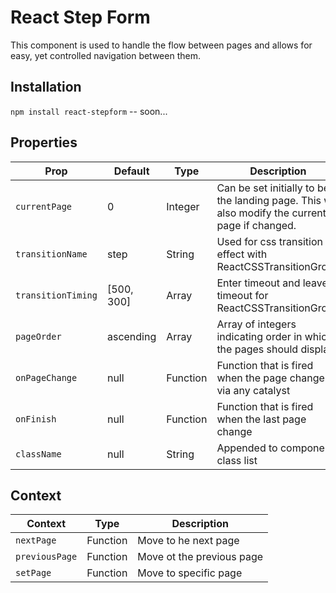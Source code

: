 # React Step Form

  This component is used to handle the flow between pages and allows for easy, yet controlled navigation between them.

## Installation

`npm install react-stepform` -- soon...

## Properties

| Prop | Default | Type | Description |
| ---- | ------- | ---- | ----------- |
| `currentPage` | 0 | Integer | Can be set initially to be the landing page. This will also modify the current page if changed. |
| `transitionName` | step | String | Used for css transition effect with ReactCSSTransitionGroup |
| `transitionTiming` | [500, 300] | Array | Enter timeout and leave timeout for ReactCSSTransitionGroup |
| `pageOrder` | ascending | Array | Array of integers indicating order in which the pages should display |
| `onPageChange` | null | Function | Function that is fired when the page changes via any catalyst |
| `onFinish` | null | Function | Function that is fired when the last page change |
| `className` | null | String | Appended to component class list |

## Context

| Context | Type | Description |
| -------- | ---- | ----------- |
| `nextPage` | Function | Move to he next page |
| `previousPage` | Function | Move ot the previous page |
| `setPage` | Function | Move to specific page |
